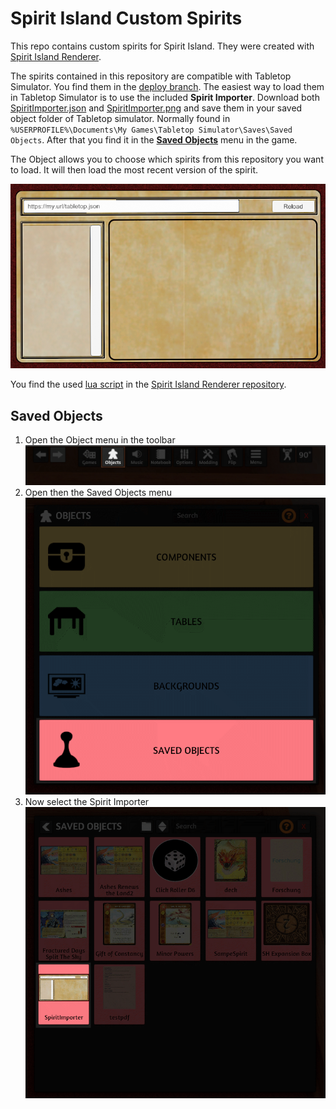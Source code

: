 # Spirit Island Custom Spirits

This repo contains custom spirits for Spirit Island. They were created with [Spirit Island Renderer](https://github.com/LokiMidgard/spirit-island-renderer#spirit-island-renderer).

The spirits contained in this repository are compatible with Tabletop Simulator. You find them in the [deploy branch](https://github.com/LokiMidgard/spirit-island-custom-spirits/tree/deploy). The easiest way to load them in Tabletop Simulator is to use the included **Spirit Importer**.
Download both [SpiritImporter.json](https://raw.githubusercontent.com/LokiMidgard/spirit-island-custom-spirits/deploy/SpiritImporter.json) and [SpiritImporter.png](https://raw.githubusercontent.com/LokiMidgard/spirit-island-custom-spirits/deploy/SpiritImporter.png) and save them in your saved object folder of Tabletop simulator. Normally found in `%USERPROFILE%\Documents\My Games\Tabletop Simulator\Saves\Saved Objects`. After that you find it in the [**Saved Objects**](#saved-objects) menu in the game.

The Object allows you to choose which spirits from this repository you want to load. It will then load the most recent version of the spirit.

![Screenshot](https://raw.githubusercontent.com/LokiMidgard/spirit-island-custom-spirits/deploy/SpiritImporter.png)

You find the used [lua script](https://github.com/LokiMidgard/spirit-island-renderer/blob/development/resources/spirit-importer/script.lua) in the [Spirit Island Renderer repository](https://github.com/LokiMidgard/spirit-island-renderer).


## Saved Objects

1. Open the Object menu in the toolbar
   ![Toolbar](docs/Toolbar.png)
1. Open then the Saved Objects menu
   ![Objects menu](docs/AddObjectFrame.png)
1. Now select the Spirit Importer
   ![Saved Objects](docs/savedObjectsWindow.png)
